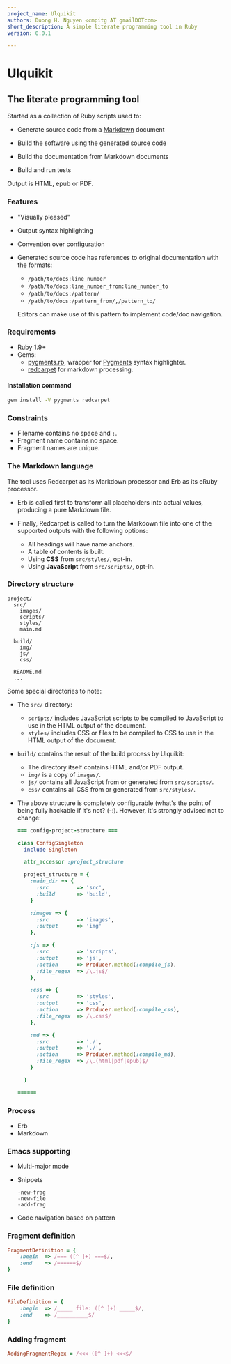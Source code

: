```yaml
---
project_name: Ulquikit
authors: Duong H. Nguyen <cmpitg AT gmailDOTcom>
short_description: A simple literate programming tool in Ruby
version: 0.0.1

---
```


# Ulquikit

## The literate programming tool

Started as a collection of Ruby scripts used to:

* Generate source code from a
  [Markdown](http://en.wikipedia.org/wiki/Markdown) document

* Build the software using the generated source code

* Build the documentation from Markdown documents

* Build and run tests

Output is HTML, epub or PDF.

### Features

* "Visually pleased"

* Output syntax highlighting

* Convention over configuration

* Generated source code has references to original documentation with the
  formats:

  - `/path/to/docs:line_number`
  - `/path/to/docs:line_number_from:line_number_to`
  - `/path/to/docs:/pattern/`
  - `/path/to/docs:/pattern_from/,/pattern_to/`

  Editors can make use of this pattern to implement code/doc navigation.

### Requirements

* Ruby 1.9+
* Gems:
  - [pygments.rb](https://github.com/tmm1/pygments.rb), wrapper for
    [Pygments](http://pygments.org/) syntax highlighter.
  - [redcarpet](https://github.com/vmg/redcarpet) for markdown processing.

#### Installation command

```sh
gem install -V pygments redcarpet
```

### Constraints

* Filename contains no space and `:`.
* Fragment name contains no space.
* Fragment names are unique.

### The Markdown language

The tool uses Redcarpet as its Markdown processor and Erb as its eRuby
processor.

* Erb is called first to transform all placeholders into actual values,
  producing a pure Markdown file.

* Finally, Redcarpet is called to turn the Markdown file into one of the
  supported outputs with the following options:
  - All headings will have name anchors.
  - A table of contents is built.
  - Using **CSS** from `src/styles/`, opt-in.
  - Using **JavaScript** from `src/scripts/`, opt-in.

### Directory structure

```
project/
  src/
    images/
    scripts/
    styles/
    main.md

  build/
    img/
    js/
    css/

  README.md
  ...
```

Some special directories to note:

* The `src/` directory:
  - `scripts/` includes JavaScript scripts to be compiled to JavaScript to use
    in the HTML output of the document.
  - `styles/` includes CSS or files to be compiled to CSS to use in the HTML
    output of the document.

* `build/` contains the result of the build process by Ulquikit:
  - The directory itself contains HTML and/or PDF output.
  - `img/` is a copy of `images/`.
  - `js/` contains all JavaScript from or generated from `src/scripts/`.
  - `css/` contains all CSS from or generated from `src/styles/`.

* The above structure is completely configurable (what's the point of being
  fully hackable if it's not? (-:).  However, it's strongly advised not to
  change:

  ```ruby
  === config-project-structure ===

  class ConfigSingleton
    include Singleton

    attr_accessor :project_structure

    project_structure = {
      :main_dir => {
        :src         => 'src',
        :build       => 'build',
      }

      :images => {
        :src         => 'images',
        :output      => 'img'
      },

      :js => {
        :src         => 'scripts',
        :output      => 'js',
        :action      => Producer.method(:compile_js),
        :file_regex  => /\.js$/
      },

      :css => {
        :src         => 'styles',
        :output      => 'css',
        :action      => Producer.method(:compile_css),
        :file_regex  => /\.css$/
      },

      :md => {
        :src         => './',
        :output      => './',
        :action      => Producer.method(:compile_md),
        :file_regex  => /\.(html|pdf|epub)$/
      }

    }

  ======

  ```

### Process

* Erb
* Markdown

### Emacs supporting

* Multi-major mode

* Snippets

  ```
  -new-frag
  -new-file
  -add-frag
  ```

* Code navigation based on pattern

### Fragment definition

```ruby
FragmentDefinition = {
    :begin  => /=== ([^ ]+) ===$/,
    :end    => /======$/
}
```

### File definition

```ruby
FileDefinition = {
    :begin  => /_____ file: ([^ ]+) _____$/,
    :end    => /__________$/
}
```

### Adding fragment

```ruby
AddingFragmentRegex = /<<< ([^ ]+) <<<$/
```
